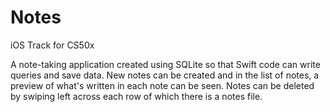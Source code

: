 # Notes

iOS Track for CS50x

A note-taking application created using SQLite so that Swift code can write queries and save data. New notes can be created and in the list of notes, a preview of what's written in each note can be seen. Notes can be deleted by swiping left across each row of which there is a notes file.
